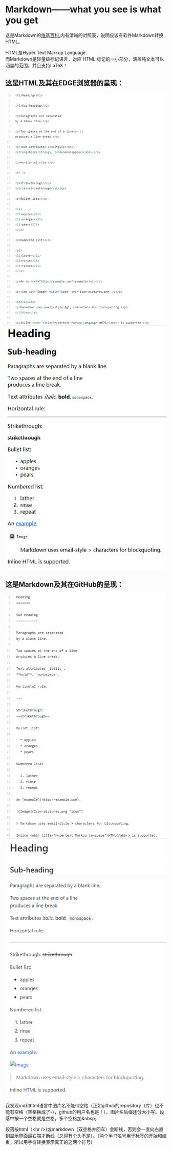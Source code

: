 Markdown——what you see is what you get
======================================

这是Markdown的[维基百科](https://en.wikipedia.org/wiki/Markdown),内有清晰的对照表，说明应该有软件Markdown转换HTML。

HTML是Hyper Text Markup Language.  
而Markdown是轻量级标记语言，对应 HTML 标记的一小部分，涵盖纯文本可以涵盖的范围，并且支持LaTeX！

这是HTML及其在EDGE浏览器的呈现：
-----------------------------

<div align = "center"><img src = "html.png"/></div>

<div align = "center"><img src = "html-on-edge.PNG"/></div>

这是Markdown及其在GitHub的呈现：
------------------------------

<div align = "center"><img src = "markdown.PNG"/></div>

<div align = "center"><img src = "markdown-on-github.png"/></div>

我发现md和html语言中图片名不能带空格（正如github的repository（库）也不能有空格（空格换成了-），github的用户名也是！），图片名后缀还分大小写。段落中按一个空格就是空格，多个空格加&amp;nbsp;

段落按html（&lt;hr /&gt;)或markdown（双空格并回车）会断线，否则会一直向右直到显示界面最右端才断线（总得有个头不是）。（两个半书名号用于标签的开始和结束，所以用字符转换表示真正的这两个符号）
